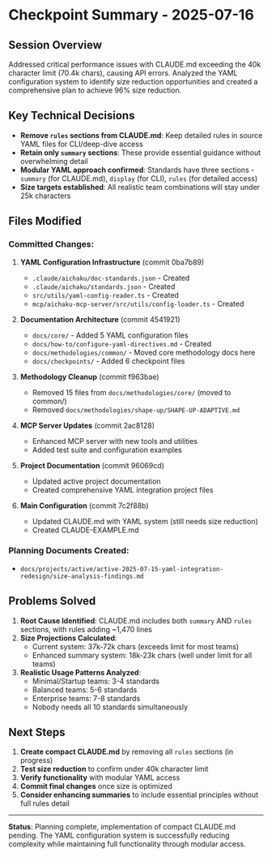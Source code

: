 # Checkpoint Summary - 2025-07-16

## Session Overview
Addressed critical performance issues with CLAUDE.md exceeding the 40k character limit (70.4k chars), causing API errors. Analyzed the YAML configuration system to identify size reduction opportunities and created a comprehensive plan to achieve 96% size reduction.

## Key Technical Decisions
- **Remove `rules` sections from CLAUDE.md**: Keep detailed rules in source YAML files for CLI/deep-dive access
- **Retain only `summary` sections**: These provide essential guidance without overwhelming detail
- **Modular YAML approach confirmed**: Standards have three sections - `summary` (for CLAUDE.md), `display` (for CLI), `rules` (for detailed access)
- **Size targets established**: All realistic team combinations will stay under 25k characters

## Files Modified
### Committed Changes:
1. **YAML Configuration Infrastructure** (commit 0ba7b89)
   - `.claude/aichaku/doc-standards.json` - Created
   - `.claude/aichaku/standards.json` - Created  
   - `src/utils/yaml-config-reader.ts` - Created
   - `mcp/aichaku-mcp-server/src/utils/config-loader.ts` - Created

2. **Documentation Architecture** (commit 4541921)
   - `docs/core/` - Added 5 YAML configuration files
   - `docs/how-to/configure-yaml-directives.md` - Created
   - `docs/methodologies/common/` - Moved core methodology docs here
   - `docs/checkpoints/` - Added 6 checkpoint files

3. **Methodology Cleanup** (commit f963bae)
   - Removed 15 files from `docs/methodologies/core/` (moved to common/)
   - Removed `docs/methodologies/shape-up/SHAPE-UP-ADAPTIVE.md`

4. **MCP Server Updates** (commit 2ac8128)
   - Enhanced MCP server with new tools and utilities
   - Added test suite and configuration examples

5. **Project Documentation** (commit 96069cd)
   - Updated active project documentation
   - Created comprehensive YAML integration project files

6. **Main Configuration** (commit 7c2f88b)
   - Updated CLAUDE.md with YAML system (still needs size reduction)
   - Created CLAUDE-EXAMPLE.md

### Planning Documents Created:
- `docs/projects/active/active-2025-07-15-yaml-integration-redesign/size-analysis-findings.md`

## Problems Solved
1. **Root Cause Identified**: CLAUDE.md includes both `summary` AND `rules` sections, with rules adding ~1,470 lines
2. **Size Projections Calculated**:
   - Current system: 37k-72k chars (exceeds limit for most teams)
   - Enhanced summary system: 18k-23k chars (well under limit for all teams)
3. **Realistic Usage Patterns Analyzed**:
   - Minimal/Startup teams: 3-4 standards
   - Balanced teams: 5-6 standards
   - Enterprise teams: 7-8 standards
   - Nobody needs all 10 standards simultaneously

## Next Steps
1. **Create compact CLAUDE.md** by removing all `rules` sections (in progress)
2. **Test size reduction** to confirm under 40k character limit
3. **Verify functionality** with modular YAML access
4. **Commit final changes** once size is optimized
5. **Consider enhancing summaries** to include essential principles without full rules detail

---

**Status**: Planning complete, implementation of compact CLAUDE.md pending. The YAML configuration system is successfully reducing complexity while maintaining full functionality through modular access.
